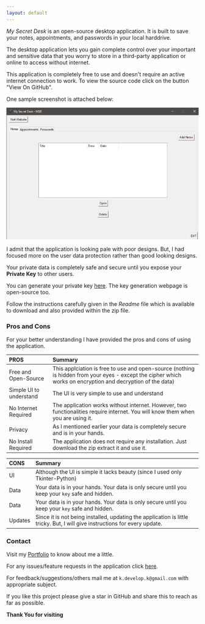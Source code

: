 ```yaml
---
layout: default
---
```


_My Secret Desk_ is an open-source desktop application. It is built to save your notes, appointments, and passwords in your local harddrive. 

The desktop application lets you gain complete control over your important and sensitive data that you worry to store in a third-party application or online to access without internet. 

This application is completely free to use and doesn't require an active internet connection to work. To view the source code click on the button "View On GitHub". 

One sample screenshot is attached below:

![Image](ss.png)

I admit that the application is looking pale with poor designs. But, I had focused more on the user data protection rather than good looking designs. 

Your private data is completely safe and secure until you expose your **Private Key** to other users. 

You can generate your private key [here](https://kiranendra.github.io/keygen/). The key generation webpage is open-source too.

Follow the instructions carefully given in the _Readme_ file which is available to download and also provided within the zip file.

### Pros and Cons

For your better understanding I have provided the pros and cons of using the application.

| PROS        | Summary          |
|:-------------|:------------------|
| Free and Open-Source | This applciation is free to use and open-source (nothing is hidden from your eyes - except the cipher which works on encryption and decryption of the data) |
| Simple UI to understand | The UI is very simple to use and understand |
| No Internet Required | The application works without internet. However, two functionalities require internet. You will know them when you are using it. |
| Privacy | As I mentioned earlier your data is completely secure and is in your hands. |
| No Install Required | The application does not require any installation. Just download the zip extract it and use it. |

| CONS        | Summary          |
|:-------------|:------------------|
| UI | Although the UI is simple it lacks beauty (since I used only Tkinter-Python) |
| Data | Your data is in your hands. Your data is only secure until you keep your `key` safe and hidden. |
| Data | Your data is in your hands. Your data is only secure until you keep your `key` safe and hidden. |
| Updates | Since it is not being installed, updating the application is little tricky. But, I will give instructions for every update. |

### Contact

Visit my [Portfolio](https://kiranendra.github.io/) to know about me a little.

For any issues/feature requests in the application click [here](https://github.com/Kiranendra/my-secret-desk-desktop/issues).

For feedback/suggestions/others mail me at `k.develop.k@gmail.com` with appropriate subject.

If you like this project please give a star in GitHub and share this to reach as far as possible.

**Thank You for visiting**